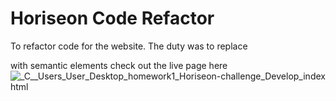 # Horiseon Code Refactor
To refactor code for the website. The duty was to replace <div> with semantic elements
check out the live page here 
![_C__Users_User_Desktop_homework1_Horiseon-challenge_Develop_index html](https://user-images.githubusercontent.com/79959345/171074448-36501325-c112-4d6c-9f13-0ad8faf20557.png) 


